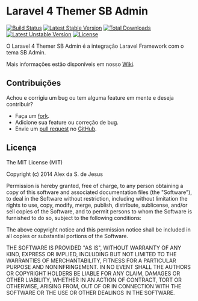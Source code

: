 Laravel 4 Themer SB Admin
=========================
[![Build Status](https://travis-ci.org/aljes/laravel4-themer-sb-admin.svg)](https://travis-ci.org/aljes/laravel4-themer-sb-admin)
[![Latest Stable Version](https://poser.pugx.org/aljes/laravel4-themer-sb-admin/v/stable.svg)](https://packagist.org/packages/aljes/laravel4-themer-sb-admin) 
[![Total Downloads](https://poser.pugx.org/aljes/laravel4-themer-sb-admin/downloads.svg)](https://packagist.org/packages/aljes/laravel4-themer-sb-admin) 
[![Latest Unstable Version](https://poser.pugx.org/aljes/laravel4-themer-sb-admin/v/unstable.svg)](https://packagist.org/packages/aljes/laravel4-themer-sb-admin) [![License](https://poser.pugx.org/aljes/laravel4-themer-sb-admin/license.svg)](https://packagist.org/packages/aljes/laravel4-themer-sb-admin)

O Laravel 4 Themer SB Admin é a integração Laravel Framework com o tema SB Admin.

Mais informações estão disponíveis em nosso [Wiki](https://github.com/aljes/laravel4-themer-sb-admin/wiki).


Contribuições
-------------

Achou e corrigiu um bug ou tem alguma feature em mente e deseja contribuir?

* Faça um [fork](https://github.com/aljes/laravel4-themer-sb-admin/fork).
* Adicione sua feature ou correção de bug.
* Envie um [pull request](https://github.com/aljes/laravel4-themer-sb-admin/pulls) no [GitHub](https://github.com/aljes/laravel4-themer-sb-admin).


Licença
-------

The MIT License (MIT)

Copyright (c) 2014 Alex da S. de Jesus

Permission is hereby granted, free of charge, to any person obtaining a copy of
this software and associated documentation files (the "Software"), to deal in
the Software without restriction, including without limitation the rights to
use, copy, modify, merge, publish, distribute, sublicense, and/or sell copies of
the Software, and to permit persons to whom the Software is furnished to do so,
subject to the following conditions:

The above copyright notice and this permission notice shall be included in all
copies or substantial portions of the Software.

THE SOFTWARE IS PROVIDED "AS IS", WITHOUT WARRANTY OF ANY KIND, EXPRESS OR
IMPLIED, INCLUDING BUT NOT LIMITED TO THE WARRANTIES OF MERCHANTABILITY, FITNESS
FOR A PARTICULAR PURPOSE AND NONINFRINGEMENT. IN NO EVENT SHALL THE AUTHORS OR
COPYRIGHT HOLDERS BE LIABLE FOR ANY CLAIM, DAMAGES OR OTHER LIABILITY, WHETHER
IN AN ACTION OF CONTRACT, TORT OR OTHERWISE, ARISING FROM, OUT OF OR IN
CONNECTION WITH THE SOFTWARE OR THE USE OR OTHER DEALINGS IN THE SOFTWARE.
